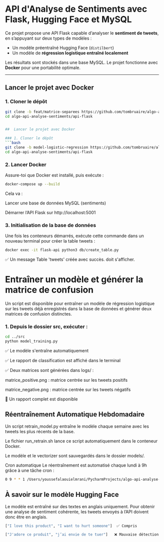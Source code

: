 #  API d'Analyse de Sentiments avec Flask, Hugging Face et MySQL

Ce projet propose une API Flask capable d’analyser le **sentiment de tweets**, en s’appuyant sur deux types de modèles :

-  Un modèle préentraîné Hugging Face (`distilbert`)
-  Un modèle de **régression logistique entraîné localement**

Les résultats sont stockés dans une base MySQL. Le projet fonctionne avec **Docker** pour une portabilité optimale.

---

##  Lancer le projet avec Docker

### 1. Cloner le dépôt

```bash
git clone -b feat/matrice-separees https://github.com/tombruaire/algo-api-analyse-sentiments.git
cd algo-api-analyse-sentiments/api-flask


##  Lancer le projet avec Docker

### 1. Cloner le dépôt
```bash
git clone -b model-logistic-regression https://github.com/tombruaire/algo-api-analyse-sentiments.git
cd algo-api-analyse-sentiments/api-flask
```

### 2. Lancer Docker
Assure-toi que Docker est installé, puis exécute :
```bash
docker-compose up --build
```
Cela va :

Lancer une base de données MySQL (sentiments)

Démarrer l’API Flask sur http://localhost:5001

### 3. Initialisation de la base de données
Une fois les conteneurs démarrés, exécute cette commande dans un nouveau terminal pour créer la table tweets :

```bash
docker exec -it flask-api python3 db/create_table.py
```
✅ Un message Table 'tweets' créée avec succès. doit s'afficher.

#  Entraîner un modèle et générer la matrice de confusion

Un script est disponible pour entraîner un modèle de régression logistique sur les tweets déjà enregistrés dans la base de données et générer deux matrices de confusion distinctes.

### 1. Depuis le dossier src, exécuter :

```bash
cd ../src
python model_training.py
```

✅ Le modèle s'entraîne automatiquement

✅ Le rapport de classification est affiché dans le terminal

✅ Deux matrices sont générées dans logs/ :

   matrice_positive.png : matrice centrée sur les tweets positifs

   matrice_negative.png : matrice centrée sur les tweets négatifs

📄 Un rapport complet est disponible


## Réentraînement Automatique Hebdomadaire
Un script retrain_model.py entraîne le modèle chaque semaine avec les tweets les plus récents de la base.

 Le fichier run_retrain.sh lance ce script automatiquement dans le conteneur Docker.

Le modèle et le vectorizer sont sauvegardés dans le dossier models/.

Cron automatique
Le réentraînement est automatisé chaque lundi à 9h grâce à une tâche cron :
 ```bash
 0 9 * * 1 /Users/youssefalaouielmrani/PycharmProjects/algo-api-analyse-sentiments/algo-api-analyse-sentiments/api-flask/run_retrain.sh >> /Users/youssefalaouielmrani/PycharmProjects/algo-api-analyse-sentiments/algo-api-analyse-sentiments/logs/retrain.log 2>&1

 ```


## À savoir sur le modèle Hugging Face

Le modèle est entraîné sur des textes en anglais uniquement.
 Pour obtenir une analyse de sentiment cohérente, les tweets envoyés à l’API doivent donc être en anglais.

```bash
["I love this product", "I want to hurt someone"]  ✅ Compris

["J'adore ce produit", "j’ai envie de te tuer"]   ❌ Mauvaise détection

```
